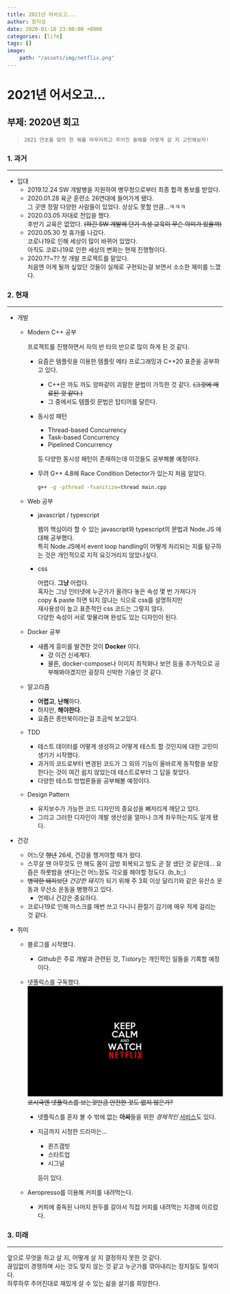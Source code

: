 ```yaml
---
title: 2021년 어서오고...
author: 함지성
date: 2020-01-18 23:00:00 +0900
categories: [life]
tags: []
image:
    path: "/assets/img/netflix.png"
---
```

# 2021년 어서오고...
## 부제: 2020년 회고
> `2021 연초를 맞아 한 해를 마무리하고 주어진 올해를 어떻게 살 지 고민해보자!`

### 1. 과거
---
- 입대
    - 2019.12.24 SW 개발병을 지원하여 병무청으로부터 최종 합격 통보를 받았다.
    - 2020.01.28 육군 훈련소 26연대에 들어가게 됐다.  
    그 곳엔 정말 다양한 사람들이 있었다. 상상도 못할 만큼...ㅋㅋㅋ
    - 2020.03.05 자대로 전입을 했다.  
    후반기 교육은 없었다. ~~(하긴 SW 개발에 단기 속성 교육이 무슨 의미가 있을까)~~
    - 2020.05.30 첫 휴가를 나갔다.  
    코로나19로 인해 세상이 많이 바뀌어 있었다.  
    아직도 코로나19로 인한 세상의 변화는 현재 진행형이다.
    - 2020.??~?? 첫 개발 프로젝트를 맡았다.  
    처음엔 이게 될까 싶었던 것들이 실제로 구현되는걸 보면서 소소한 재미를 느꼈다.

### 2. 현재
---
- 개발
    - Modern C++ 공부

        프로젝트를 진행하면서 자의 반 타의 반으로 많이 하게 된 것 같다.

        - 요즘은 템플릿을 이용한 템플릿 메타 프로그래밍과 C++20 표준을 공부하고 있다.
            - C++은 까도 까도 양파같이 괴랄한 문법이 가득한 것 같다. ~~(그것에 매료된 것 같다.)~~
            - 그 중에서도 템플릿 문법은 탑티어를 달린다.
        
        - 동시성 패턴
            - Thread-based Concurrency
            - Task-based Concurrency
            - Pipelined Concurrency

            등 다양한 동시성 패턴이 존재하는데 이것들도 공부해볼 예정이다.

        - 무려 G++ 4.8에 Race Condition Detector가 있는지 처음 알았다.
            ```bash
            g++ -g -pthread -fsanitize=thread main.cpp
            ```

    - Web 공부

        - javascript / typescript

            웹의 핵심이라 할 수 있는 javascript와 typescript의 문법과 Node.JS 에 대해 공부했다.  
            특히 Node.JS에서 event loop handling이 어떻게 처리되는 지를 탐구하는 것은 개인적으로 지적 요깃거리지 않았나싶다.

        - css

            어렵다. **그냥** 어렵다.  
            혹자는 그냥 인터넷에 누군가가 올려다 놓은 속성 몇 번 가져다가  
            copy & paste 하면 되지 않냐는 식으로 css를 설명하지만  
            재사용성이 높고 표준적인 css 코드는 그렇지 않다.  
            다양한 속성이 서로 맞물리며 완성도 있는 디자인이 된다.
    
    - Docker 공부

        - 새롭게 흥미를 발견한 것이 **Docker** 이다.
            - 걍 이건 신세계다.
            - 물론, docker-compose나 이미지 최적화나 보안 등을 추가적으로 공부해봐야겠지만 굉장히 신박한 기술인 것 같다.
        
    - 알고리즘

        - **어렵고**, **난해**하다.
        - 하지만, **해야한다**.
        - 요즘은 종만북이라는걸 조금씩 보고있다.

    - TDD
        - 테스트 데이터를 어떻게 생성하고 어떻게 테스트 할 것인지에 대한 고민이 생기기 시작했다.
        - 과거의 코드로부터 변경된 코드가 그 외의 기능이 올바르게 동작함을 보장한다는 것이 여간 쉽지 않았는데 테스트로부터 그 답을 찾았다.
        - 다양한 테스트 방법론들을 공부해볼 예정이다.

    - Design Pattern
        - 유지보수가 가능한 코드 디자인의 중요성을 뼈저리게 깨닫고 있다.
        - 그리고 그러한 디자인이 개발 생산성을 얼마나 크게 좌우하는지도 알게 됐다.

- 건강

    - 어느덧 ~~향년~~ 26세, 건강을 챙겨야할 때가 왔다.
    - 스무살 땐 아무것도 안 해도 몸이 금방 회복되고 밤도 곧 잘 샜던 것 같은데...
    요즘은 하룻밤을 샌다는건 어느정도 각오를 해야할 정도다. (b_b;;)
    - ~~병약한 돼지보단~~ *건강한 돼지*가 되기 위해 주 3회 이상 달리기와 같은 유산소 운동과 무산소 운동을 병행하고 있다.
        - 언제나 건강은 중요하다.
    - 코로나19로 인해 마스크를 매번 쓰고 다니니 환절기 감기에 매우 적게 걸리는 것 같다.

- 취미

    - 블로그를 시작했다.
        - Github은 주로 개발과 관련된 것, Tistory는 개인적인 일들을 기록할 예정이다.
    
    - 넷플릭스를 구독했다.
        ![Netflix](/assets/img/netflix.png)
        ~~코시국엔 넷플릭스를 보는것만큼 안전한 것도 없지 않은가?~~
        - 넷플릭스를 혼자 볼 수 밖에 없는 **아싸**들을 위한 _경제적인_ [서비스](https://pickle.plus)도 있다.
        - 지금까지 시청한 드라마는...
            - 퀸즈갬빗
            - 스타트업
            - 시그널

            등이 있다.

    - Aeropresso를 이용해 커피를 내려먹는다.
        - 커피에 중독된 나머지 원두를 갈아서 직접 커피를 내려먹는 지경에 이르렀다.
    
### 3. 미래
---
앞으로 무엇을 하고 살 지, 어떻게 살 지 결정하지 못한 것 같다.  
끊임없이 경쟁하며 사는 것도 맞지 않는 것 같고 누군가를 깎아내리는 정치질도 질색이다.  
하루하루 주어진대로 재밌게 살 수 있는 삶을 살기를 희망한다.